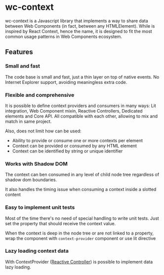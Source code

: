# wc-context

wc-context is a Javascript library that implements a way to share data between Web Components (in fact, between any HTMLElement). While is inspired by React Context, hence the name, it is designed to fit the most common usage patterns in Web Components ecosystem.

## Features

### Small and fast

The code base is small and fast, just a thin layer on top of native events. No Internet Explorer support, avoiding meaningless extra code.

### Flexible and comprehensive

It is possible to define context providers and consumers in many ways: Lit integration, Web Component mixin, Reactive Controllers, Dedicated elements and Core API. All compatible with each other, allowing to mix and match in same project.

Also, does not limit how can be used:

- Ability to provide or consume one or more contexts per element
- Context can be provided or consumed by any HTML element
- Context can be identified by string or unique identifier

### Works with Shadow DOM

The context can ben consumed in any level of child node tree regardless of shadow dom boundaries.

It also handles the timing issue when consuming a context inside a slotted content

### Easy to implement unit tests

Most of the time there's no need of special handling to write unit tests. Just set the property that should receive the context value.

When the context is deep in the node tree or are not linked to a property, wrap the component with `context-provider` component or use lit directive

### Lazy loading context data

With ContextProvider ([Reactive Controller](https://lit.dev/docs/composition/controllers/)) is possible to implement data lazy loading.
